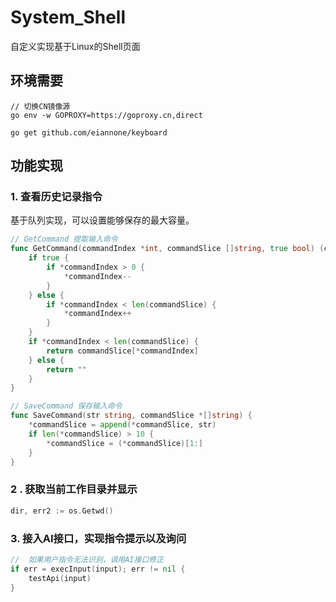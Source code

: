 # System_Shell
自定义实现基于Linux的Shell页面

## 环境需要

```shell
// 切换CN镜像源
go env -w GOPROXY=https://goproxy.cn,direct

go get github.com/eiannone/keyboard
```



## 功能实现

### 1. 查看历史记录指令

基于队列实现，可以设置能够保存的最大容量。

```go
// GetCommand 提取输入命令
func GetCommand(commandIndex *int, commandSlice []string, true bool) (commamd string) {
	if true {
		if *commandIndex > 0 {
			*commandIndex--
		}
	} else {
		if *commandIndex < len(commandSlice) {
			*commandIndex++
		}
	}
	if *commandIndex < len(commandSlice) {
		return commandSlice[*commandIndex]
	} else {
		return ""
	}
}

// SaveCommand 保存输入命令
func SaveCommand(str string, commandSlice *[]string) {
	*commandSlice = append(*commandSlice, str)
	if len(*commandSlice) > 10 {
		*commandSlice = (*commandSlice)[1:]
	}
}
```

### 2 . 获取当前工作目录并显示

```go
dir, err2 := os.Getwd()
```

### 3. 接入AI接口，实现指令提示以及询问

```go
//  如果用户指令无法识别，调用AI接口修正
if err = execInput(input); err != nil {
	testApi(input)
}
```

